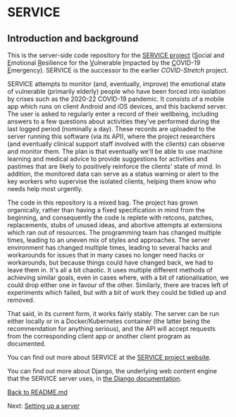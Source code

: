 # SERVICE

## Introduction and background

This is the server-side code repository for the [SERVICE project](https://serviceproject.org.uk) (<u>S</u>ocial and <u>E</u>motional <u>R</u>esilience for the <u>V</u>ulnerable <u>I</u>mpacted by the <u>C</u>OVID-19 <u>E</u>mergency). SERVICE is the successor to the earlier *COVID-Stretch* project.

SERVICE attempts to monitor (and, eventually, improve) the emotional state of vulnerable (primarily elderly) people who have been forced into isolation by crises such as the 2020-22 COVID-19 pandemic. It consists of a mobile app which runs on client Android and iOS devices, and this backend server. The user is asked to regularly enter a record of their wellbeing, including answers to a few questions about activities they've performed during the last logged period (nominally a day). These records are uploaded to the server running this software (via its API), where the project researchers (and eventually clinical support staff involved with the clients) can observe and monitor them. The plan is that eventually we'll be able to use machine learning and medical advice to provide suggestions for activities and pastimes that are likely to positively reinforce the clients' state of mind. In addition, the monitored data can serve as a status warning or alert to the key workers who supervise the isolated clients, helping them know who needs help most urgently.

The code in this repository is a mixed bag. The project has grown organically, rather than having a fixed specification in mind from the beginning, and consequently the code is replete with retcons, patches, replacements, stubs of unused ideas, and abortive attempts at extensions which ran out of resources. The programming team has changed multiple times, leading to an uneven mix of styles and approaches. The server environment has changed multiple times, leading to several hacks and workarounds for issues that in many cases no longer need hacks or workarounds, but because things could have changed back, we had to leave them in. It's all a bit chaotic. It uses multiple different methods of achieving similar goals, even in cases where, with a bit of rationalisation, we could drop either one in favour of the other. Similarly, there are traces left of experiments which failed, but with a bit of work they could be tidied up and removed.

That said, in its current form, it works fairly stably. The server can be run either locally or in a Docker/Kubernetes container (the latter being the recommendation for anything serious), and the API will accept requests from the corresponding client app or another client program as documented.

You can find out more about SERVICE at the [SERVICE project website](https://serviceproject.org.uk).

You can find out more about Django, the underlying web content engine that the SERVICE server uses, in [the Django documentation](https://docs.djangoproject.com).

[Back to README.md](README.md)

Next: [Setting up a server](ServerSetup.md)
